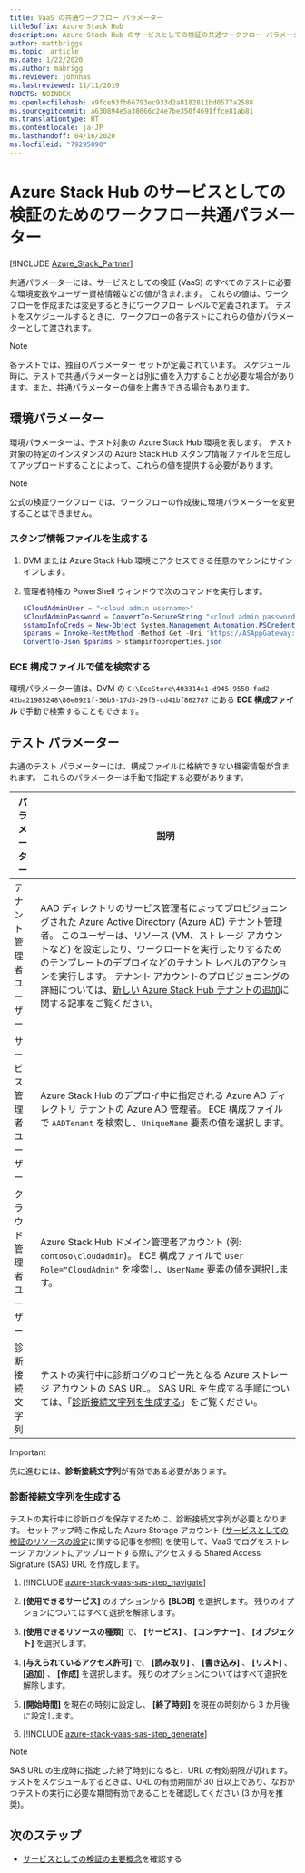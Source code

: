 ```yaml
---
title: VaaS の共通ワークフロー パラメーター
titleSuffix: Azure Stack Hub
description: Azure Stack Hub のサービスとしての検証の共通ワークフロー パラメーターについて説明します。
author: mattbriggs
ms.topic: article
ms.date: 1/22/2020
ms.author: mabrigg
ms.reviewer: johnhas
ms.lastreviewed: 11/11/2019
ROBOTS: NOINDEX
ms.openlocfilehash: a9fce93fb66793ec933d2a8182811bd0577a2588
ms.sourcegitcommit: a630894e5a38666c24e7be350f4691ffce81ab81
ms.translationtype: HT
ms.contentlocale: ja-JP
ms.lasthandoff: 04/16/2020
ms.locfileid: "79295090"
---
```

# <a name="workflow-common-parameters-for-azure-stack-hub-validation-as-a-service"></a>Azure Stack Hub のサービスとしての検証のためのワークフロー共通パラメーター

[!INCLUDE [Azure_Stack_Partner](./includes/azure-stack-partner-appliesto.md)]

共通パラメーターには、サービスとしての検証 (VaaS) のすべてのテストに必要な環境変数やユーザー資格情報などの値が含まれます。 これらの値は、ワークフローを作成または変更するときにワークフロー レベルで定義されます。 テストをスケジュールするときに、ワークフローの各テストにこれらの値がパラメーターとして渡されます。

> [!NOTE]
> 各テストでは、独自のパラメーター セットが定義されています。 スケジュール時に、テストで共通パラメーターとは別に値を入力することが必要な場合があります。また、共通パラメーターの値を上書きできる場合もあります。

## <a name="environment-parameters"></a>環境パラメーター

環境パラメーターは、テスト対象の Azure Stack Hub 環境を表します。 テスト対象の特定のインスタンスの Azure Stack Hub スタンプ情報ファイルを生成してアップロードすることによって、これらの値を提供する必要があります。

> [!NOTE]
> 公式の検証ワークフローでは、ワークフローの作成後に環境パラメーターを変更することはできません。

### <a name="generate-the-stamp-information-file"></a>スタンプ情報ファイルを生成する

1. DVM または Azure Stack Hub 環境にアクセスできる任意のマシンにサインインします。
2. 管理者特権の PowerShell ウィンドウで次のコマンドを実行します。

    ```powershell  
    $CloudAdminUser = "<cloud admin username>"
    $CloudAdminPassword = ConvertTo-SecureString "<cloud admin password>" -AsPlainText -Force
    $stampInfoCreds = New-Object System.Management.Automation.PSCredential($CloudAdminUser, $CloudAdminPassword)
    $params = Invoke-RestMethod -Method Get -Uri 'https://ASAppGateway:4443/ServiceTypeId/4dde37cc-6ee0-4d75-9444-7061e156507f/CloudDefinition/GetStampInformation' -Credential $stampInfoCreds
    ConvertTo-Json $params > stampinfoproperties.json
    ```

### <a name="locate-values-in-the-ece-configuration-file"></a>ECE 構成ファイルで値を検索する

環境パラメーター値は、DVM の `C:\EceStore\403314e1-d945-9558-fad2-42ba21985248\80e0921f-56b5-17d3-29f5-cd41bf862787` にある **ECE 構成ファイル**で手動で検索することもできます。

## <a name="test-parameters"></a>テスト パラメーター

共通のテスト パラメーターには、構成ファイルに格納できない機密情報が含まれます。 これらのパラメーターは手動で指定する必要があります。

パラメーター    | 説明
-------------|-----------------
テナント管理者ユーザー                            | AAD ディレクトリのサービス管理者によってプロビジョニングされた Azure Active Directory (Azure AD) テナント管理者。 このユーザーは、リソース (VM、ストレージ アカウントなど) を設定したり、ワークロードを実行したりするためのテンプレートのデプロイなどのテナント レベルのアクションを実行します。 テナント アカウントのプロビジョニングの詳細については、[新しい Azure Stack Hub テナントの追加](../operator/azure-stack-add-new-user-aad.md)に関する記事をご覧ください。
サービス管理者ユーザー             | Azure Stack Hub のデプロイ中に指定される Azure AD ディレクトリ テナントの Azure AD 管理者。 ECE 構成ファイルで `AADTenant` を検索し、`UniqueName` 要素の値を選択します。
クラウド管理者ユーザー               | Azure Stack Hub ドメイン管理者アカウント (例: `contoso\cloudadmin`)。 ECE 構成ファイルで `User Role="CloudAdmin"` を検索し、`UserName` 要素の値を選択します。
診断接続文字列          | テストの実行中に診断ログのコピー先となる Azure ストレージ アカウントの SAS URL。 SAS URL を生成する手順については、「[診断接続文字列を生成する](#generate-the-diagnostics-connection-string)」をご覧ください。 |

> [!IMPORTANT]
> 先に進むには、**診断接続文字列**が有効である必要があります。

### <a name="generate-the-diagnostics-connection-string"></a>診断接続文字列を生成する

テストの実行中に診断ログを保存するために、診断接続文字列が必要となります。 セットアップ時に作成した Azure Storage アカウント ([サービスとしての検証のリソースの設定](azure-stack-vaas-set-up-resources.md)に関する記事を参照) を使用して、VaaS でログをストレージ アカウントにアップロードする際にアクセスする Shared Access Signature (SAS) URL を作成します。

1. [!INCLUDE [azure-stack-vaas-sas-step_navigate](includes/azure-stack-vaas-sas-step_navigate.md)]

1. **[使用できるサービス]** のオプションから **[BLOB]** を選択します。 残りのオプションについてはすべて選択を解除します。

1. **[使用できるリソースの種類]** で、 **[サービス]** 、 **[コンテナー]** 、 **[オブジェクト]** を選択します。

1. **[与えられているアクセス許可]** で、 **[読み取り]** 、 **[書き込み]** 、 **[リスト]** 、 **[追加]** 、 **[作成]** を選択します。 残りのオプションについてはすべて選択を解除します。

1. **[開始時間]** を現在の時刻に設定し、 **[終了時刻]** を現在の時刻から 3 か月後に設定します。

1. [!INCLUDE [azure-stack-vaas-sas-step_generate](includes/azure-stack-vaas-sas-step_generate.md)]

> [!NOTE]  
> SAS URL の生成時に指定した終了時刻になると、URL の有効期限が切れます。 テストをスケジュールするときは、URL の有効期間が 30 日以上であり、なおかつテストの実行に必要な期間有効であることを確認してください (3 か月を推奨)。

## <a name="next-steps"></a>次のステップ

- [サービスとしての検証の主要概念](azure-stack-vaas-key-concepts.md)を確認する